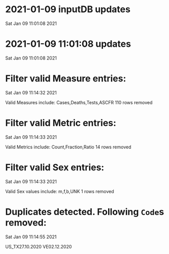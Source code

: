 
# 2021-01-09 inputDB updates 
 Sat Jan 09 11:01:08 2021 


# 2021-01-09 11:01:08 updates 
 Sat Jan 09 11:01:08 2021 


# Filter valid Measure entries: 
 Sat Jan 09 11:14:32 2021 

Valid Measures include: Cases,Deaths,Tests,ASCFR
 110 rows removed
# Filter valid Metric entries: 
 Sat Jan 09 11:14:33 2021 

Valid Metrics include: Count,Fraction,Ratio
 14 rows removed
# Filter valid Sex entries: 
 Sat Jan 09 11:14:33 2021 

Valid Sex values include: m,f,b,UNK
 1 rows removed
# Duplicates detected. Following `Code`s removed: 
 Sat Jan 09 11:14:55 2021 

US_TX27.10.2020
VE02.12.2020
